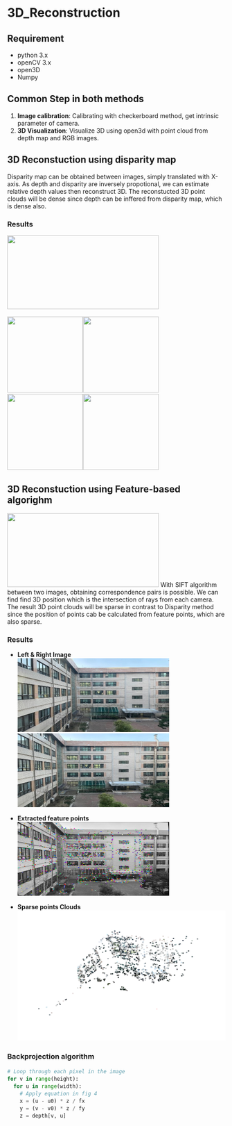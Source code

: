 # 3D_Reconstruction

## Requirement
- python 3.x
- openCV 3.x
- open3D
- Numpy

## Common Step in both methods
1) **Image calibration**: Calibrating with checkerboard method, get intrinsic parameter of camera.
2) **3D Visualization**: Visualize 3D using open3d with point cloud from depth map and RGB images.

## 3D Reconstuction using disparity map
Disparity map can be obtained between images, simply translated with X-axis. As depth and disparity are inversely propotional, we can estimate relative depth values then reconstruct 3D. The reconstucted 3D point clouds will be dense since depth can be inffered from disparity map, which is dense also.

### Results
<img src="https://user-images.githubusercontent.com/50229148/125709736-857c5aa1-f431-48bd-846f-88ee052886b7.png"  width="350" height="170">

<img src="https://user-images.githubusercontent.com/50229148/125709808-0c0cd529-f0ed-4f10-97cb-a9bd4a25b6ab.png"  width="175" height="175" /><img src="https://user-images.githubusercontent.com/50229148/125709836-322bee24-a60a-45a2-a773-3deb9df739e2.png"  width="175" height="175">
<img src="https://user-images.githubusercontent.com/50229148/125710002-23587134-fb34-402e-a739-5037b166d4c4.png"  width="175" height="175" /><img src="https://user-images.githubusercontent.com/50229148/125710034-c254ec1e-19df-4098-9966-a810322a3c48.png"  width="175" height="175">

## 3D Reconstuction using Feature-based algorighm
<img src="https://user-images.githubusercontent.com/50229148/198946804-b7d3d9b9-5810-41da-a382-019cb60c8dec.png" width="350" height="170"/>
With SIFT algorithm between two images, obtaining correspondence pairs is possible. We can find find 3D position which is the intersection of rays from each camera. The result 3D point clouds will be sparse in contrast to Disparity method since the position of points cab be calculated from feature points, which are also sparse.

### Results
* **Left & Right Image** <br>
<img src="https://github.com/PHANTOM0122/3D_Reconstruction_with_SFM/blob/main/Reconstruction_with_Features/left2.jpg"  width="350" height="170"/><img src="https://github.com/PHANTOM0122/3D_Reconstruction_with_SFM/blob/main/Reconstruction_with_Features/right2.jpg"  width="350" height="170"><br>

* **Extracted feature points**<br>
<img src="https://github.com/PHANTOM0122/3D_Reconstruction_with_SFM/blob/main/Reconstruction_with_Features/Matched_feature_result.png" width="350" height="170"><br>

* **Sparse points Clouds**<br>
<img src ="https://github.com/PHANTOM0122/3D_Reconstruction_with_SFM/blob/main/Reconstruction_with_Features/points_result.png" width="500" height="300"><br>

### Backprojection algorithm
```python
# Loop through each pixel in the image  
for v in range(height):    
  for u in range(width):    
    # Apply equation in fig 4
    x = (u - u0) * z / fx
    y = (v - v0) * z / fy
    z = depth[v, u]
```


